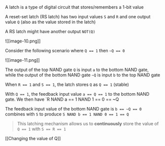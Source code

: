 A latch is a type of digital circuit that stores/remembers a 1-bit value

A reset-set latch (RS latch) has two input values `S` and `R` and one output value `Q` (also as the value stored in the latch)

A RS latch might have another output `NOT(Q)`

![[image-10.png]]


Consider the following scenario where `Q == 1` then `~Q == 0`

![[image-11.png]]

The output of the top NAND gate `Q` is input `a` to the bottom NAND gate, while the output of the bottom NAND gate `~Q` is input `b` to the top NAND gate

When `R == 1` and `S == 1`,  the latch stores `Q` as `Q == 1` (stable)


With `Q == 1`, the feedback input value `a == Q == 1` to the bottom NAND gate. We then have `R NAND a == 1 NAND 1 == 0 == ~Q

The feedback input value of the bottom NAND gate is `b == ~Q == 0` combines with `S` to produce `S NAND b == 1 NAND 0 == 1 == Q`

> This latching mechanism allows us to **continuously** store the value of `Q == 1` with `S == R == 1`

[[Changing the value of Q]]